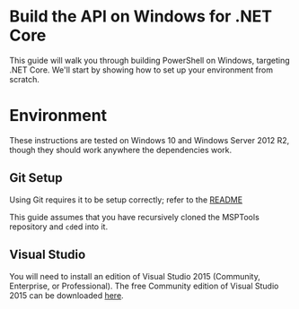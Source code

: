 ﻿Build the API on Windows for .NET Core
======================================

This guide will walk you through building PowerShell on Windows, targeting .NET Core. 
We'll start by showing how to set up your environment from scratch.

Environment
===========
These instructions are tested on Windows 10 and Windows Server 2012
R2, though they should work anywhere the dependencies work.

Git Setup
---------

Using Git requires it to be setup correctly; refer to the
[README](../../README.md)

This guide assumes that you have recursively cloned the MSPTools repository and `cd`ed into it.

Visual Studio
-------------

You will need to install an edition of Visual Studio 2015 (Community, Enterprise, or Professional). 
The free Community edition of Visual Studio 2015 can be downloaded [here](https://www.visualstudio.com/visual-studio-community-vs/).